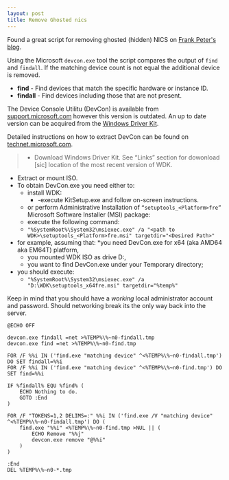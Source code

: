 ```yaml
---
layout: post
title: Remove Ghosted nics
---
```


Found a great script for removing ghosted (hidden) NICS on [Frank Peter's blog](http://www.out-web.net").

Using the Microsoft `devcon.exe` tool the script compares the output of `find` and `findall`. If the matching device count is not equal the additional device is removed.


* **find** - Find devices that match the specific hardware or instance ID.
* **findall** - Find devices including those that are not present.


The Device Console Utilitu (DevCon) is available from [support.microsoft.com](http://support.microsoft.com/kb/311272) however this version is outdated. An up to date version can be acquired from the [Windows Driver Kit](http://www.microsoft.com/en-us/download/details.aspx?id=11800).

Detailed instructions on how to extract DevCon can be found on [technet.microsoft.com](http://social.technet.microsoft.com/wiki/contents/articles/182.how-to-obtain-the-current-version-of-device-console-utility-devcon-exe.aspx).

> * Download Windows Driver Kit. See “Links” section for dowonload [sic] location of the most recent version of WDK.
* Extract or mount ISO.
* To obtain DevCon.exe you need either to:
	* install WDK:
    	* -execute KitSetup.exe and follow on-screen instructions.
	* or perform Administrative Installation of `“setuptools_<Platform>fre”` Microsoft Software Installer (MSI) package:
	* execute the following command:
	* `"%SystemRoot%\System32\msiexec.exe" /a "<path to WDK>\setuptools_<Platform>fre.msi" targetdir="<Desired Path>"`
* for example, assuming that:
	*you need DevCon.exe for x64 (aka AMD64 aka EM64T) platform,
	* you mounted WDK ISO as drive D:,
    * you want to find DevCon.exe under your Temporary directory;
* you should execute:
	* `"%SystemRoot%\System32\msiexec.exe" /a "D:\WDK\setuptools_x64fre.msi" targetdir="%temp%"`

Keep in mind that you should have a *working* local administrator account and password. Should networking break its the only way back into the server.

```
@ECHO OFF

devcon.exe findall =net >%TEMP%\%~n0-findall.tmp
devcon.exe find =net >%TEMP%\%~n0-find.tmp

FOR /F %%i IN ('find.exe "matching device" ^<%TEMP%\%~n0-findall.tmp') DO SET findall=%%i
FOR /F %%i IN ('find.exe "matching device" ^<%TEMP%\%~n0-find.tmp') DO SET find=%%i

IF %findall% EQU %find% (
    ECHO Nothing to do.
    GOTO :End
)

FOR /F "TOKENS=1,2 DELIMS=:" %%i IN ('find.exe /V "matching device" ^<%TEMP%\%~n0-findall.tmp') DO (
    find.exe "%%i" <%TEMP%\%~n0-find.tmp >NUL || (
        ECHO Remove "%%j"
        devcon.exe remove "@%%i"
    )
)

:End
DEL %TEMP%\%~n0-*.tmp
```
